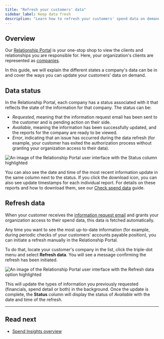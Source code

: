 ```yaml
---
title: "Refresh your customers' data"
sidebar_label: Keep data fresh
description: "Learn how to refresh your customers' spend data on demand"
---
```


## Overview

Our [Relationship Portal](https://relationships.codat.io/) is your one-stop shop to view the clients and relationships you are responsible for. Here, your organization's clients are represented as [companies](../../terms/company). 

In this guide, we will explain the different states a company's data can be in and cover the ways you can update your customers' data on demand.

## Data status

In the Relationship Portal, each company has a status associated with it that reflects the state of the information for that company. The status can be:

- _Requested_, meaning that the information request email has been sent to the customer and is pending action on their side.
- _Available_, meaning the information has been successfully updated, and the reports for the company are ready to be viewed.
- _Error_, indicating that an issue has occurred during the data refresh (for example, your customer has exited the authorization process without granting your organization access to their data).

![An image of the Relationship Portal user interface with the Status column highlighted](/img/spend-insights/0069-se-rm-portal-status.png)

You can also see the date and time of the most recent information update in the same column next to the status. If you click the download icon, you can also see update timestamps for each individual report. For details on these reports and how to download them, see our [Check spend data](/spend-insights/guides/analyze-spend#download-reports) guide.

## Refresh data

When your customer receives the [information request email](/spend-insights/guides/analyze-spend#request-financial-data-during-company-creation) and grants your organization access to their spend data, this data is fetched automatically. 

Any time you want to see the most up-to-date information (for example, during periodic checks of your customers' accounts payable position), you can initiate a refresh manually in the Relationship Portal. 

To do that, locate your customer's company in the list, click the triple-dot menu and select **Refresh data**. You will see a message confirming the refresh has been initiated. 

![An image of the Relationship Portal user interface with the Refresh data option highlighted](/img/spend-insights/0070-se-rm-portal-refresh-data.png)

This will update the types of information you previously requested (financials, spend detail or both) in the background. Once the update is complete, the **Status** column will display the status of _Available_ with the date and time of the refresh. 

---

## Read next

- [Spend Insights overview](/spend-insights/overview)